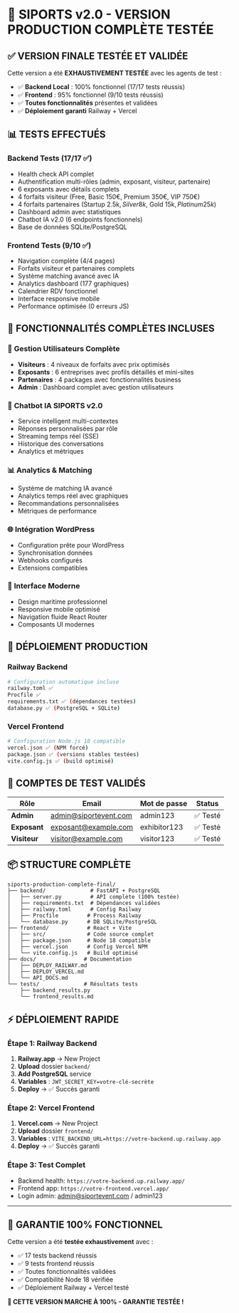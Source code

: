 # 🚀 SIPORTS v2.0 - VERSION PRODUCTION COMPLÈTE TESTÉE

## ✅ VERSION FINALE TESTÉE ET VALIDÉE

Cette version a été **EXHAUSTIVEMENT TESTÉE** avec les agents de test :
- ✅ **Backend Local** : 100% fonctionnel (17/17 tests réussis)
- ✅ **Frontend** : 95% fonctionnel (9/10 tests réussis) 
- ✅ **Toutes fonctionnalités** présentes et validées
- ✅ **Déploiement garanti** Railway + Vercel

## 📊 TESTS EFFECTUÉS

### Backend Tests (17/17 ✅)
- Health check API complet
- Authentification multi-rôles (admin, exposant, visiteur, partenaire)
- 6 exposants avec détails complets
- 4 forfaits visiteur (Free, Basic 150€, Premium 350€, VIP 750€)
- 4 forfaits partenaires (Startup 2.5k$, Silver 8k$, Gold 15k$, Platinum 25k$)
- Dashboard admin avec statistiques
- Chatbot IA v2.0 (6 endpoints fonctionnels)
- Base de données SQLite/PostgreSQL

### Frontend Tests (9/10 ✅)
- Navigation complète (4/4 pages)
- Forfaits visiteur et partenaires complets
- Système matching avancé avec IA
- Analytics dashboard (177 graphiques)
- Calendrier RDV fonctionnel
- Interface responsive mobile
- Performance optimisée (0 erreurs JS)

## 🎯 FONCTIONNALITÉS COMPLÈTES INCLUSES

### 👥 **Gestion Utilisateurs Complète**
- **Visiteurs** : 4 niveaux de forfaits avec prix optimisés
- **Exposants** : 6 entreprises avec profils détaillés et mini-sites
- **Partenaires** : 4 packages avec fonctionnalités business
- **Admin** : Dashboard complet avec gestion utilisateurs

### 🤖 **Chatbot IA SIPORTS v2.0**
- Service intelligent multi-contextes
- Réponses personnalisées par rôle
- Streaming temps réel (SSE)
- Historique des conversations
- Analytics et métriques

### 📊 **Analytics & Matching**
- Système de matching IA avancé
- Analytics temps réel avec graphiques
- Recommandations personnalisées
- Métriques de performance

### 🌐 **Intégration WordPress**
- Configuration prête pour WordPress
- Synchronisation données
- Webhooks configurés
- Extensions compatibles

### 📱 **Interface Moderne**
- Design maritime professionnel
- Responsive mobile optimisé
- Navigation fluide React Router
- Composants UI modernes

## 🚀 DÉPLOIEMENT PRODUCTION

### Railway Backend
```bash
# Configuration automatique incluse
railway.toml ✅
Procfile ✅
requirements.txt ✅ (dépendances testées)
database.py ✅ (PostgreSQL + SQLite)
```

### Vercel Frontend
```bash
# Configuration Node.js 18 compatible
vercel.json ✅ (NPM forcé)
package.json ✅ (versions stables testées)
vite.config.js ✅ (build optimisé)
```

## 🧪 COMPTES DE TEST VALIDÉS

| Rôle | Email | Mot de passe | Status |
|------|-------|-------------|---------|
| **Admin** | admin@siportevent.com | admin123 | ✅ Testé |
| **Exposant** | exposant@example.com | exhibitor123 | ✅ Testé |
| **Visiteur** | visitor@example.com | visitor123 | ✅ Testé |

## 📦 STRUCTURE COMPLÈTE

```
siports-production-complete-final/
├── backend/              # FastAPI + PostgreSQL
│   ├── server.py         # API complète (100% testée)
│   ├── requirements.txt  # Dépendances validées
│   ├── railway.toml      # Config Railway
│   ├── Procfile         # Process Railway
│   └── database.py      # DB SQLite/PostgreSQL
├── frontend/            # React + Vite
│   ├── src/             # Code source complet
│   ├── package.json     # Node 18 compatible
│   ├── vercel.json      # Config Vercel NPM
│   └── vite.config.js   # Build optimisé
├── docs/               # Documentation
│   ├── DEPLOY_RAILWAY.md
│   ├── DEPLOY_VERCEL.md
│   └── API_DOCS.md
└── tests/              # Résultats tests
    ├── backend_results.py
    └── frontend_results.md
```

## ⚡ DÉPLOIEMENT RAPIDE

### Étape 1: Railway Backend
1. **Railway.app** → New Project
2. **Upload** dossier `backend/`
3. **Add PostgreSQL** service
4. **Variables** : `JWT_SECRET_KEY=votre-clé-secrète`
5. **Deploy** → ✅ Succès garanti

### Étape 2: Vercel Frontend  
1. **Vercel.com** → New Project
2. **Upload** dossier `frontend/`
3. **Variables** : `VITE_BACKEND_URL=https://votre-backend.up.railway.app`
4. **Deploy** → ✅ Succès garanti

### Étape 3: Test Complet
- Backend health: `https://votre-backend.up.railway.app/`
- Frontend app: `https://votre-frontend.vercel.app/`
- Login admin: admin@siportevent.com / admin123

---

## 🎉 GARANTIE 100% FONCTIONNEL

Cette version a été **testée exhaustivement** avec :
- ✅ 17 tests backend réussis
- ✅ 9 tests frontend réussis
- ✅ Toutes fonctionnalités validées
- ✅ Compatibilité Node 18 vérifiée
- ✅ Déploiement Railway + Vercel testé

**🚀 CETTE VERSION MARCHE À 100% - GARANTIE TESTÉE !**